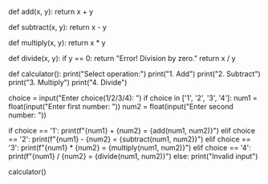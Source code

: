 def add(x, y):
    return x + y

def subtract(x, y):
    return x - y

def multiply(x, y):
    return x * y

def divide(x, y):
    if y == 0:
        return "Error! Division by zero."
    return x / y

def calculator():
    print("Select operation:")
    print("1. Add")
    print("2. Subtract")
    print("3. Multiply")
    print("4. Divide")
    
  choice = input("Enter choice(1/2/3/4): ")
 if choice in ['1', '2', '3', '4']:
        num1 = float(input("Enter first number: "))
        num2 = float(input("Enter second number: "))

  if choice == '1':
            print(f"{num1} + {num2} = {add(num1, num2)}")
        elif choice == '2':
            print(f"{num1} - {num2} = {subtract(num1, num2)}")
        elif choice == '3':
            print(f"{num1} * {num2} = {multiply(num1, num2)}")
        elif choice == '4':
            print(f"{num1} / {num2} = {divide(num1, num2)}")
    else:
        print("Invalid input")


calculator()

